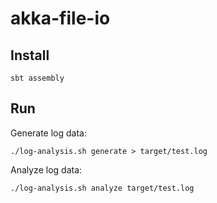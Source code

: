 # akka-file-io

## Install

    sbt assembly
    
## Run

Generate log data:

    ./log-analysis.sh generate > target/test.log
    
Analyze log data:

    ./log-analysis.sh analyze target/test.log